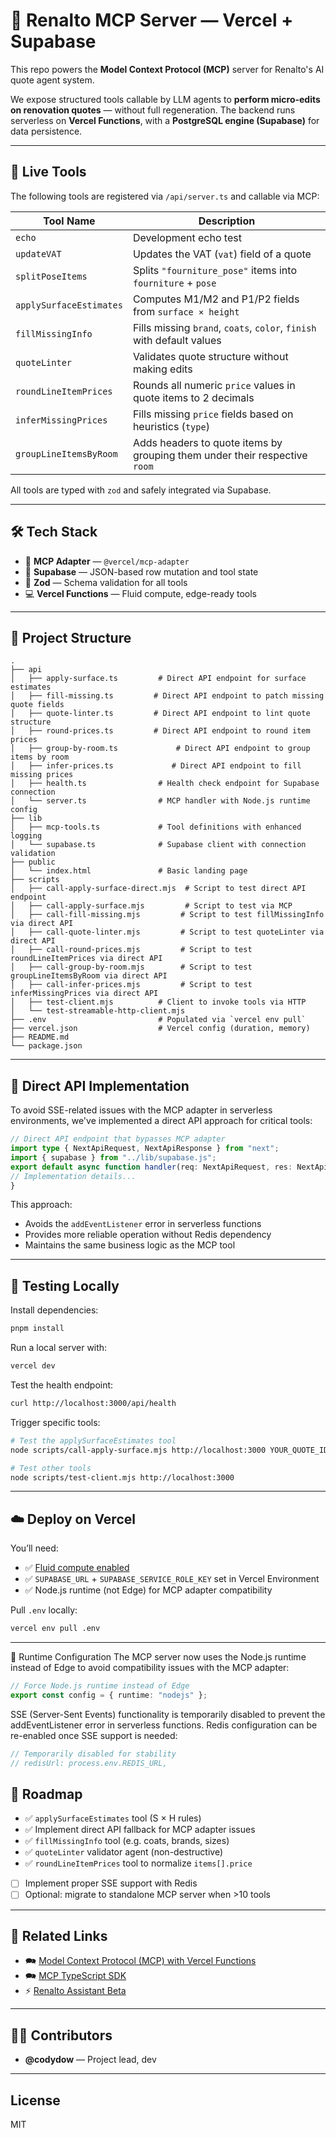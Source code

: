 # 🧠 Renalto MCP Server — Vercel + Supabase

This repo powers the **Model Context Protocol (MCP)** server for Renalto's AI quote agent system.

We expose structured tools callable by LLM agents to **perform micro-edits on renovation quotes** — without full regeneration. The backend runs serverless on **Vercel Functions**, with a **PostgreSQL engine (Supabase)** for data persistence.

---

## 🚀 Live Tools

The following tools are registered via `/api/server.ts` and callable via MCP:

| Tool Name        | Description                                                 |
| ---------------- | ----------------------------------------------------------- |
| `echo`           | Development echo test                                       |
| `updateVAT`      | Updates the VAT (`vat`) field of a quote                    |
| `splitPoseItems` | Splits `"fourniture_pose"` items into `fourniture` + `pose` |
| `applySurfaceEstimates` | Computes M1/M2 and P1/P2 fields from `surface × height`      |
| `fillMissingInfo`    | Fills missing `brand`, `coats`, `color`, `finish` with default values   |
| `quoteLinter`        | Validates quote structure without making edits                          |
| `roundLineItemPrices` | Rounds all numeric `price` values in quote items to 2 decimals |
| `inferMissingPrices` | Fills missing `price` fields based on heuristics (`type`) |
| `groupLineItemsByRoom` | Adds headers to quote items by grouping them under their respective `room` |


All tools are typed with `zod` and safely integrated via Supabase.

---

## 🛠️ Tech Stack

* 🧠 **MCP Adapter** — `@vercel/mcp-adapter`
* 💃 **Supabase** — JSON-based row mutation and tool state
* 🔧 **Zod** — Schema validation for all tools
* 💻 **Vercel Functions** — Fluid compute, edge-ready tools

---

## 🧬 Project Structure

```
.
├── api
│   ├── apply-surface.ts         # Direct API endpoint for surface estimates
│   ├── fill-missing.ts         # Direct API endpoint to patch missing quote fields
│   ├── quote-linter.ts         # Direct API endpoint to lint quote structure
│   ├── round-prices.ts         # Direct API endpoint to round item prices
│   ├── group-by-room.ts             # Direct API endpoint to group items by room
│   ├── infer-prices.ts             # Direct API endpoint to fill missing prices
│   ├── health.ts                # Health check endpoint for Supabase connection
│   └── server.ts                # MCP handler with Node.js runtime config
├── lib
│   ├── mcp-tools.ts             # Tool definitions with enhanced logging
│   └── supabase.ts              # Supabase client with connection validation
├── public
│   └── index.html               # Basic landing page
├── scripts
│   ├── call-apply-surface-direct.mjs  # Script to test direct API endpoint
│   ├── call-apply-surface.mjs         # Script to test via MCP
│   ├── call-fill-missing.mjs         # Script to test fillMissingInfo via direct API
│   ├── call-quote-linter.mjs         # Script to test quoteLinter via direct API
│   ├── call-round-prices.mjs         # Script to test roundLineItemPrices via direct API
│   ├── call-group-by-room.mjs        # Script to test groupLineItemsByRoom via direct API
│   ├── call-infer-prices.mjs         # Script to test inferMissingPrices via direct API
│   ├── test-client.mjs          # Client to invoke tools via HTTP
│   └── test-streamable-http-client.mjs
├── .env                         # Populated via `vercel env pull`
├── vercel.json                  # Vercel config (duration, memory)
├── README.md
└── package.json

```

---

## 🔌 Direct API Implementation

To avoid SSE-related issues with the MCP adapter in serverless environments, we've implemented a direct API approach for critical tools:

```ts
// Direct API endpoint that bypasses MCP adapter
import type { NextApiRequest, NextApiResponse } from "next";
import { supabase } from "../lib/supabase.js";
export default async function handler(req: NextApiRequest, res: NextApiResponse) {
// Implementation details...
}
```

This approach:
- Avoids the `addEventListener` error in serverless functions
- Provides more reliable operation without Redis dependency
- Maintains the same business logic as the MCP tool

---

## 🧪 Testing Locally

Install dependencies:

```sh
pnpm install
```

Run a local server with:

```sh
vercel dev
```

Test the health endpoint:

```sh
curl http://localhost:3000/api/health
```

Trigger specific tools:

```sh
# Test the applySurfaceEstimates tool
node scripts/call-apply-surface.mjs http://localhost:3000 YOUR_QUOTE_ID

# Test other tools
node scripts/test-client.mjs http://localhost:3000
```

---

## ☁️ Deploy on Vercel

You’ll need:

* ✅ [Fluid compute enabled](https://vercel.com/docs/functions/fluid-compute)
* ✅ `SUPABASE_URL` + `SUPABASE_SERVICE_ROLE_KEY` set in Vercel Environment
* ✅ Node.js runtime (not Edge) for MCP adapter compatibility

Pull `.env` locally:

```sh
vercel env pull .env
```

---

🔄 Runtime Configuration
The MCP server now uses the Node.js runtime instead of Edge to avoid compatibility issues with the MCP adapter:

```ts
// Force Node.js runtime instead of Edge
export const config = { runtime: "nodejs" };
```

SSE (Server-Sent Events) functionality is temporarily disabled to prevent the addEventListener error in serverless functions. Redis configuration can be re-enabled once SSE support is needed:

```ts
// Temporarily disabled for stability
// redisUrl: process.env.REDIS_URL,
```

## 🧽 Roadmap

* ✅ `applySurfaceEstimates` tool (S × H rules)
* ✅ Implement direct API fallback for MCP adapter issues
* ✅ `fillMissingInfo` tool (e.g. coats, brands, sizes)
* ✅ `quoteLinter` validator agent (non-destructive)
* ✅ `roundLineItemPrices` tool to normalize `items[].price`
* [ ] Implement proper SSE support with Redis
* [ ] Optional: migrate to standalone MCP server when >10 tools

---

## 📂 Related Links

* 🗪 [Model Context Protocol (MCP) with Vercel Functions](https://vercel.com/templates/other/model-context-protocol-mcp-with-vercel-functions)
* 🗪 [MCP TypeScript SDK](https://github.com/modelcontextprotocol/typescript-sdk)
* ⚡️ [Renalto Assistant Beta](https://beta.renalto.com/accueil)

---

## 👨‍💼 Contributors

* **@codydow** — Project lead, dev

---

## License

MIT
